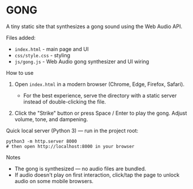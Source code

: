 # GONG

A tiny static site that synthesizes a gong sound using the Web Audio API.

Files added:

- `index.html` - main page and UI
- `css/style.css` - styling
- `js/gong.js` - Web Audio gong synthesizer and UI wiring

How to use

1. Open `index.html` in a modern browser (Chrome, Edge, Firefox, Safari).
	- For the best experience, serve the directory with a static server instead of double-clicking the file.

2. Click the "Strike" button or press Space / Enter to play the gong. Adjust volume, tone, and dampening.

Quick local server (Python 3) — run in the project root:

```fish
python3 -m http.server 8000
# then open http://localhost:8000 in your browser
```

Notes

- The gong is synthesized — no audio files are bundled.
- If audio doesn't play on first interaction, click/tap the page to unlock audio on some mobile browsers.
